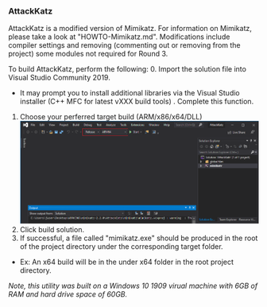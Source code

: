 ### AttackKatz

AttackKatz is a modified version of Mimikatz. For information on Mimikatz, please take a look at "HOWTO-Mimikatz.md".
Modifications include compiler settings and removing (commenting out or removing from the project) some modules not required for Round 3.

To build AttackKatz, perform the following:
0. Import the solution file into Visual Studio Community 2019.
* It may prompt you to install additional libraries via the Visual Studio installer (C++ MFC for latest vXXX build tools) . Complete this function.
1. Choose your perferred target build (ARM/x86/x64/DLL)
![build-options](./imgs/build-options.png)
2. Click build solution.
3. If successful, a file called "mimikatz.exe" should be produced in the root of the project directory under the corresponding target folder.
  * Ex: An x64 build will be in the under x64 folder in the root project directory.


*Note, this utility was built on a Windows 10 1909 virual machine with 6GB of RAM and hard drive space of 60GB.*